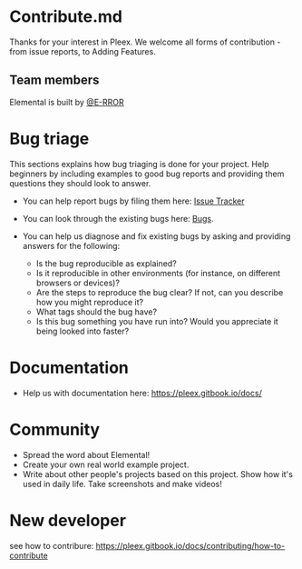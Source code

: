 # Contribute.md

Thanks for your interest in Pleex. We welcome all forms of contribution - from issue reports, to Adding Features.

## Team members

Elemental is built by [@E-RROR](https://github.com/E-RROR)

# Bug triage

This sections explains how bug triaging is done for your project. Help beginners by including examples to good bug reports and providing them questions they should look to answer.

* You can help report bugs by filing them here: [Issue Tracker](https://github.com/E-RROR/pleex/issues)
* You can look through the existing bugs here: [Bugs](https://github.com/E-RROR/pleex/labels/bug).

* You can help us diagnose and fix existing bugs by asking and providing answers for the following:

  * Is the bug reproducible as explained?   
  * Is it reproducible in other environments (for instance, on different browsers or devices)?   
  * Are the steps to reproduce the bug clear? If not, can you describe how you might reproduce it?  
  * What tags should the bug have?  
  * Is this bug something you have run into? Would you appreciate it being looked into faster?  

# Documentation

* Help us with documentation here: https://pleex.gitbook.io/docs/

# Community

* Spread the word about Elemental!  
* Create your own real world example project.
* Write about other people's projects based on this project. Show how
it's used in daily life. Take screenshots and make videos!

# New developer
see how to contribure: https://pleex.gitbook.io/docs/contributing/how-to-contribute
